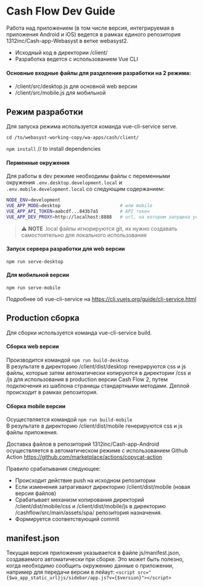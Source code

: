# Cash Flow Dev Guide 

Работа над приложением (в том числе версия, интегрируемая в приложения Android и iOS) ведется в рамках единого репозитория 1312inc/Cash-app-Webasyst в ветке webasyst2.

- Исходный код в директории /client/   
- Разработка ведется с использованием Vue CLI

#### Основные входные файлы для разделения разработки на 2 режима:
- /client/src/desktop.js для основной web версии  
- /client/src/mobile.js для мобильной

## Режим разработки
Для запуска режима используется команда vue-cli-service serve.

`cd /to/webasyst-working-copy/wa-apps/cash/client/`

`npm install` // to install dependencies

#### Перменные окружения
Для работы в dev режиме необходимы файлы с переменными окружения `.env.desktop.development.local` и `.env.mobile.development.local`
со следующим содержанием:

```sh
NODE_ENV=development
VUE_APP_MODE=desktop                      # или mobile
VUE_APP_API_TOKEN=aabcdf...843b7a5        # API токен
VUE_APP_DEV_PROXY=http://localhost:8888   # url, на котором запущена установка Webasyst
```
> :warning: **NOTE** 
.local файлы игнорируются git, их нужно создавать самостоятельно для локального использования

#### Запуск сервера разработки для web версии
`npm run serve-desktop`

#### Для мобильной версии
`npm run serve-mobile`

Подробнее об vue-cli-service на https://cli.vuejs.org/guide/cli-service.html

## Production сборка
Для сборки используется команда vue-cli-service build.

#### Сборка web версии
Производится командой `npm run build-desktop`  
В результате в директорию /client/dist/desktop генерируются css и js файлы, которые затем автоматически копируются в директории /css и /js для использования в production версии Cash Flow 2, путем подключения из шаблона страницы стандартными методами. Деплой происходит в рамках репозитория.

#### Сборка mobile версии
Осуществляется командой `npm run build-mobile`  
В результате в директорию /client/dist/mobile генерируются css и js файлы приложения.

Доставка файлов в репозиторий 1312inc/Cash-app-Android осуществляется в автоматическом режиме с использованием Github Action https://github.com/marketplace/actions/copycat-action

Правило срабатывания следующее:
- Происходит действие push на исходном репозитории
- Если изменения затрагивают директорию /client/dist/mobile (новая версия файлов)
- Срабатывает механизм копирования директорий /client/dist/mobile/css и /client/dist/mobile/js в директорию /cashflow/src/main/assets/spa/ репозитория назначения.
- Формируется соответствующий commit

## manifest.json
Текущая версия приложения указывается в файле js/manifest.json, создаваемого автоматически при сборке. Это может быть полезно, когда необходимо сообщить окружению данные о приложении, например для передачи версии в лейаут:
`<script src="{$wa_app_static_url}js/sidebar/app.js?v={$version}"></script>`
